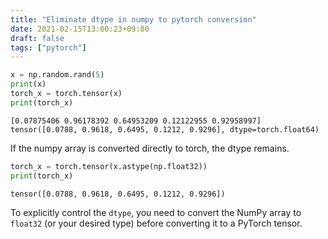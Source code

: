 ```yaml
---
title: "Eliminate dtype in numpy to pytorch conversion"
date: 2021-02-15T13:00:23+09:00
draft: false
tags: ["pytorch"] 
---
```

<!--more-->
```python
x = np.random.rand(5)
print(x)
torch_x = torch.tensor(x)
print(torch_x)
```
```
[0.07875406 0.96178392 0.64953209 0.12122955 0.92958997]
tensor([0.0788, 0.9618, 0.6495, 0.1212, 0.9296], dtype=torch.float64)
```
If the numpy array is converted directly to torch, the dtype remains.

```python
torch_x = torch.tensor(x.astype(np.float32))
print(torch_x)
```
```
tensor([0.0788, 0.9618, 0.6495, 0.1212, 0.9296])
```
To explicitly control the `dtype`, you need to convert the NumPy array to `float32` (or your desired type) before converting it to a PyTorch tensor.
